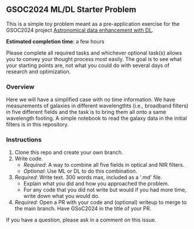 ## GSOC2024 ML/DL Starter Problem

This is a simple toy problem meant as a pre-application exercise for the GSOC2024 project [Astronomical data enhancement with DL](https://openastronomy.org/gsoc/gsoc2024/#/projects?project=astronomical_data_enhancement_with_dl). 

**Estimated completion time**: a few hours

Please complete all required tasks and whichever optional task(s) allows you to convey your thought process most easily. The goal is to see what your starting points are, not what you could do with several days of research and optimization.

### Overview

Here we will have a simplified case with no time information. We have measurements of galaxies in different wavelengthts (i.e., broadband filters) in five different fields and the task is to bring them all onto a same wavelength footing. A simple notebook to read the galaxy data in the initial filters is in this repository.


### Instructions

1. Clone this repo and create your own branch.
2. Write code.
    - _Required_: A way to combine all five fields in optical and NIR filters.
    - _Optional_: Use ML or DL to do this combination.
3. _Required_: Write text. 300 words max, included as a '.md' file.
    - Explain what you did and how you approached the problem.
    - For any code that you did not write but would if you had more time, write down what you would do.
4. _Required_: Open a PR with your code and (optional) writeup to merge to the main branch. Have GSoC2024 in the title of your PR.

If you have a question, please ask in a comment on this issue.
